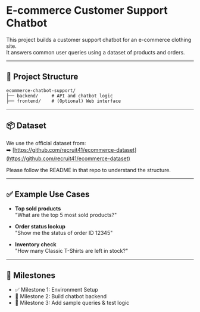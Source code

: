 # E-commerce Customer Support Chatbot

This project builds a customer support chatbot for an e-commerce clothing site.  
It answers common user queries using a dataset of products and orders.

---

## 📁 Project Structure

```
ecommerce-chatbot-support/
├── backend/     # API and chatbot logic
├── frontend/    # (Optional) Web interface
```

---

## 📦 Dataset

We use the official dataset from:  
➡️ [https://github.com/recruit41/ecommerce-dataset](https://github.com/recruit41/ecommerce-dataset)

Please follow the README in that repo to understand the structure.

---

## ✅ Example Use Cases

- **Top sold products**  
  "What are the top 5 most sold products?"

- **Order status lookup**  
  "Show me the status of order ID 12345"

- **Inventory check**  
  "How many Classic T-Shirts are left in stock?"

---

## 🚀 Milestones

- ✅ Milestone 1: Environment Setup
- 🔄 Milestone 2: Build chatbot backend
- 🔄 Milestone 3: Add sample queries & test logic
